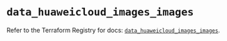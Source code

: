 # `data_huaweicloud_images_images`

Refer to the Terraform Registry for docs: [`data_huaweicloud_images_images`](https://registry.terraform.io/providers/huaweicloud/huaweicloud/1.71.1/docs/data-sources/images_images).
